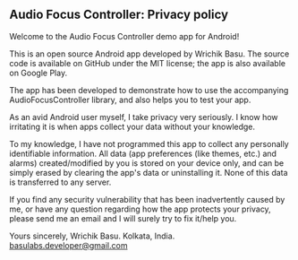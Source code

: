 ## Audio Focus Controller: Privacy policy

Welcome to the Audio Focus Controller demo app for Android!

This is an open source Android app developed by Wrichik Basu. The source code is available on GitHub under the MIT license; the app is also available
on Google Play.

The app has been developed to demonstrate how to use the accompanying AudioFocusController library,
and also helps you to test your app.

As an avid Android user myself, I take privacy very seriously.
I know how irritating it is when apps collect your data without your knowledge.

To my knowledge, I have not programmed this app to collect any personally identifiable information. All data (app preferences (like themes, etc.) and
alarms) created/modified by you is stored on your device only, and can be simply erased by clearing the app's data or uninstalling it. None of this
data is transferred to any server.

If you find any security vulnerability that has been inadvertently caused by me, or have any question regarding how the app protects your privacy,
please send me an email and I will surely try to fix it/help you.

Yours sincerely,
Wrichik Basu.
Kolkata, India.
basulabs.developer@gmail.com